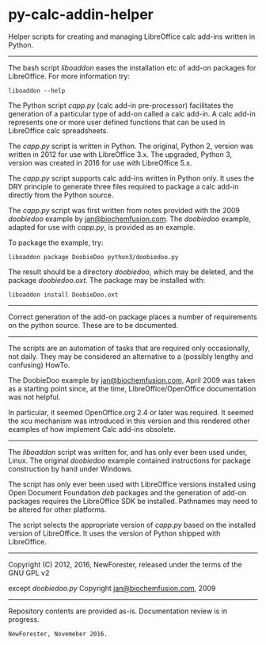 # py-calc-addin-helper
Helper scripts for creating and managing LibreOffice calc add-ins written in Python.

---

The bash script _liboaddon_ eases the installation etc of add-on packages for LibreOffice.
For more information try:

    liboaddon --help

The Python script _capp.py_ (calc add-in pre-processor) facilitates the generation
of a particular type of add-on called a calc add-in.  A calc add-in represents
one or more user defined functions that can be used in LibreOffice calc spreadsheets.

The _capp.py_ script is written in Python.
The original, Python 2, version was written in 2012 for use with LibreOffice 3.x.
The upgraded, Python 3, version was created in 2016 for use with LibreOffice 5.x.

The _capp.py_ script supports calc add-ins written in Python only.
It uses the DRY principle to generate three files required to package a calc add-in directly from the Python source.

The _capp.py_ script was first written from notes provided with the 2009 _doobiedoo_ example by jan@biochemfusion.com.
The _doobiedoo_ example, adapted for use with _capp.py_, is provided as an example.

To package the example, try:

    liboaddon package DoobieDoo python3/doobiedoo.py

The result should be a directory _doobiedoo_, which may be deleted, and the package _doobiedoo.oxt_.
The package may be installed with:

    liboaddon install DoobieDoo.oxt

---

Correct generation of the add-on package places a number of requirements on the python source.
These are to be documented.

---

The scripts are an automation of tasks that are required only occasionally, not daily.
They may be considered an alternative to a (possibly lengthy and confusing) HowTo.

The DoobieDoo example by jan@biochemfusion.com, April 2009 was taken as a starting point since,
at the time, LibreOffice/OpenOffice documentation was not helpful.

In particular, it seemed OpenOffice.org 2.4 or later was required.
It seemed the xcu mechanism was introduced in this version and this rendered other examples of how implement Calc add-ins obsolete.

---

The _liboaddon_ script was written for, and has only ever been used under, Linux.
The original _doobiedoo_ example contained instructions for package construction by hand under Windows.

The script has only ever been used with LibreOffice versions installed using Open Document Foundation _deb_ packages
and the generation of add-on packages requires the LibreOffice SDK be installed.
Pathnames may need to be altered for other platforms.

The script selects the appropriate version of _capp.py_ based on the installed version of LibreOffice.
It uses the version of Python shipped with LibreOffice.

---

Copyright (C) 2012, 2016, NewForester, released under the terms of the GNU GPL v2

except _doobiedoo.py_ Copyright jan@biochemfusion.com, 2009

---

Repository contents are provided as-is.
Documentation review is in progress.

    NewForester, Novemeber 2016.

